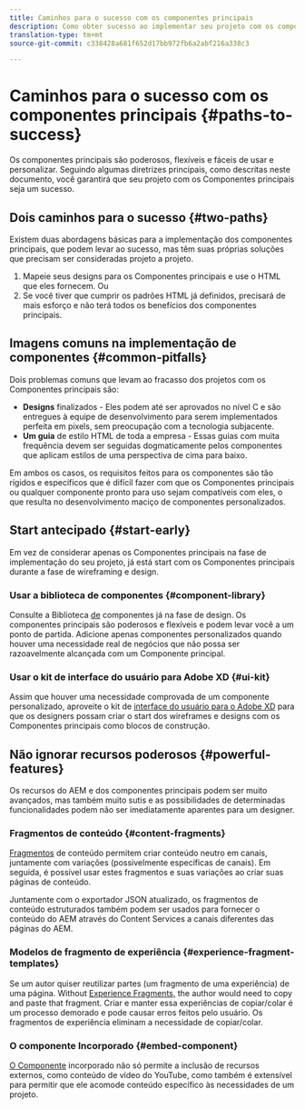 ```yaml
---
title: Caminhos para o sucesso com os componentes principais
description: Como obter sucesso ao implementar seu projeto com os componentes principais
translation-type: tm+mt
source-git-commit: c338428a681f652d17bb972fb6a2abf216a338c3

---
```



# Caminhos para o sucesso com os componentes principais {#paths-to-success}

Os componentes principais são poderosos, flexíveis e fáceis de usar e personalizar. Seguindo algumas diretrizes principais, como descritas neste documento, você garantirá que seu projeto com os Componentes principais seja um sucesso.

## Dois caminhos para o sucesso {#two-paths}

Existem duas abordagens básicas para a implementação dos componentes principais, que podem levar ao sucesso, mas têm suas próprias soluções que precisam ser consideradas projeto a projeto.

1. Mapeie seus designs para os Componentes principais e use o HTML que eles fornecem. Ou
1. Se você tiver que cumprir os padrões HTML já definidos, precisará de mais esforço e não terá todos os benefícios dos componentes principais.

## Imagens comuns na implementação de componentes {#common-pitfalls}

Dois problemas comuns que levam ao fracasso dos projetos com os Componentes principais são:

* **Designs** finalizados - Eles podem até ser aprovados no nível C e são entregues à equipe de desenvolvimento para serem implementados perfeita em pixels, sem preocupação com a tecnologia subjacente.
* **Um guia** de estilo HTML de toda a empresa - Essas guias com muita frequência devem ser seguidas dogmaticamente pelos componentes que aplicam estilos de uma perspectiva de cima para baixo.

Em ambos os casos, os requisitos feitos para os componentes são tão rígidos e específicos que é difícil fazer com que os Componentes principais ou qualquer componente pronto para uso sejam compatíveis com eles, o que resulta no desenvolvimento maciço de componentes personalizados.

## Start antecipado {#start-early}

Em vez de considerar apenas os Componentes principais na fase de implementação do seu projeto, já está start com os Componentes principais durante a fase de wireframing e design.

### Usar a biblioteca de componentes {#component-library}

Consulte a Biblioteca [de](https://adobe.com/go/aem_cmp_library) componentes já na fase de design. Os componentes principais são poderosos e flexíveis e podem levar você a um ponto de partida. Adicione apenas componentes personalizados quando houver uma necessidade real de negócios que não possa ser razoavelmente alcançada com um Componente principal.

### Usar o kit de interface do usuário para Adobe XD {#ui-kit}

Assim que houver uma necessidade comprovada de um componente personalizado, aproveite o kit de [interface do usuário para o Adobe XD](https://docs.adobe.com/content/help/en/experience-manager-learn/getting-started-wknd-tutorial-develop/assets/overview/AEM_UI-kit_Wireframe.xd) para que os designers possam criar o start dos wireframes e designs com os Componentes principais como blocos de construção.

## Não ignorar recursos poderosos {#powerful-features}

Os recursos do AEM e dos componentes principais podem ser muito avançados, mas também muito sutis e as possibilidades de determinadas funcionalidades podem não ser imediatamente aparentes para um designer.

### Fragmentos de conteúdo {#content-fragments}

[Fragmentos](https://docs.adobe.com/content/help/en/experience-manager-cloud-service/sites/authoring/fundamentals/content-fragments.html) de conteúdo permitem criar conteúdo neutro em canais, juntamente com variações (possivelmente específicas de canais). Em seguida, é possível usar estes fragmentos e suas variações ao criar suas páginas de conteúdo.

Juntamente com o exportador JSON atualizado, os fragmentos de conteúdo estruturados também podem ser usados para fornecer o conteúdo do AEM através do Content Services a canais diferentes das páginas do AEM.

### Modelos de fragmento de experiência {#experience-fragment-templates}

Se um autor quiser reutilizar partes (um fragmento de uma experiência) de uma página. Without [Experience Fragments,](https://docs.adobe.com/content/help/en/experience-manager-cloud-service/sites/authoring/fundamentals/experience-fragments.html) the author would need to copy and paste that fragment. Criar e manter essa experiências de copiar/colar é um processo demorado e pode causar erros feitos pelo usuário. Os fragmentos de experiência eliminam a necessidade de copiar/colar.

### O componente Incorporado {#embed-component}

[O Componente](/help/components/embed.md) incorporado não só permite a inclusão de recursos externos, como conteúdo de vídeo do YouTube, como também é extensível para permitir que ele acomode conteúdo específico às necessidades de um projeto.